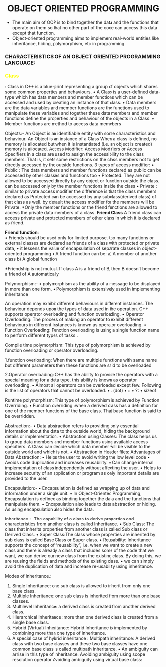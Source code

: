 

<h1 style="text-align:center;">OBJECT ORIENTED PROGRAMMING</h1>
<ul>
<li>The main aim of OOP is to bind together the data and the functions that operate on them so that no other part of the code can access this data except that function.</li>
<li>Object-oriented programming aims to implement real-world entities like inheritance, hiding, polymorphism, etc in programming.</li>
 </ul>
<h3 style="text-transform:uppercase;">Characteristics of an Object Oriented Programming language:</h3>

<h3 style="color:yellow;">Class</h3>: Class in C++ is a blue-print representing a group of objects which shares some common properties and behaviours.
•	A Class is a user-defined data-type which has data members and member functions which can be accessed and used by creating an instance of that class. 
•	Data members are the data variables and member functions are the functions used to manipulate these variables and together these data members and member functions define the properties and behaviour of the objects in a Class.
•	Member functions are method to access data memebers

Objects:- An Object is an identifiable entity with some characteristics and behaviour. An Object is an instance of a Class
 When a class is defined, no memory is allocated but when it is instantiated (i.e. an object is created) memory is allocated.
 Access Modifier: Access Modifiers or Access Specifiers in a class are used to assign the accessibility to the class members. That is, it sets some restrictions on the class members not to get directly accessed by the outside functions.
   3 types of access modifier:
•	Public : The data members and member functions declared as public can be accessed by other classes and functions too
•	Protected: They are not allowed to be accessed directly by any object or function outside the class.  can be accessed only by the member functions inside the class
•	Private : similar to private access modifier the difference is that the class members declared as Protected can be accessed by any subclass(derived class) of that class as well. 
            by default the access modifier for the members will be Private.
*Only the member functions or the friend functions are allowed to access the private data members of a class.
 <b>Friend Class</b>
     A friend class can access private and protected members of other class in which it is declared as friend.

<b>Friend function</b>:  
•	Friends should be used only for limited purpose. too many functions or external classes are declared as friends of a class with protected or private data,
•	it lessens the value of encapsulation of separate classes in object-oriented programming
•	 A friend function can be: 
a) A member of another class 
b) A global function 

*Friendship is not mutual. If class A is a friend of B, then B doesn’t become a friend of A automatically

Polymorphism:-
•	polymorphism as the ability of a message to be displayed in more than one form.
•	Polymorphism is extensively used in implementing inheritance

An operation may exhibit different behaviours in different instances. The behaviour depends upon the types of data used in the operation.
C++ supports operator overloading and function overloading.
•	Operator Overloading: The process of making an operator to exhibit different behaviours in different instances is known as operator overloading.
•	Function Overloading: Function overloading is using a single function name to perform different types of tasks..


Compile time polymorphism: This type of polymorphism is achieved by function overloading or operator overloading.

1.function overloading: When there are multiple functions with same name but different parameters then these functions are said to be overloaded

2.Operator overloading: C++ has the ability to provide the operators with a special meaning for a data type, this ability is known as operator overloading.
•	Almost all operators can be overloaded except few. Following is the  list of operators that cannot be overloaded.
•	. (dot) 
•	:: 
•	?: 
•	sizeof 

Runtime polymorphism: This type of polymorphism is achieved by Function Overriding.
•	Function overriding :when a derived class has a definition for one of the member functions of the base class. That base function is said to be overridden.


Abstraction:- 
•	Data abstraction refers to providing only essential information about the data to the outside world, hiding the background details or implementation.
•	Abstraction using Classes: The class helps us to group data members and member functions using available access specifiers. A Class can decide which data member will be visible to the outside world and which is not.
•	Abstraction in Header files: 
 Advantages of Data Abstraction:
•	Helps the user to avoid writing the low level code
•	Avoids code duplication and increases reusability.
•	Can change internal implementation of class independently without affecting the user.
•	Helps to increase security of an application or program as only important details are provided to the user.

Encapsulation:- 
•	 Encapsulation is defined as wrapping up of data and information under a single unit. 
•	In Object-Oriented Programming, Encapsulation is defined as binding together the data and the functions that manipulate them.
•	Encapsulation also leads to data abstraction or hiding. As using encapsulation also hides the data.

Inheritance :- The capability of a class to derive properties and characteristics from another class is called Inheritance.
•	Sub Class: The class that inherits properties from another class is called Sub class or Derived Class.
•	Super Class:The class whose properties are inherited by sub class is called Base Class or Super class.
•	Reusability: Inheritance supports the concept of “reusability”, i.e. when we want to create a new class and there is already a class that includes some of the code that we want, we can derive our new class from the existing class. By doing this, we are reusing the fields and methods of the existing class.
•	we can simply avoid the duplication of data and increase re-usability using  inheritance.

Modes of inheritance.:
 
1.	Single Inheritance: one sub class is allowed to inherit from only one base class.
2.	Multiple Inheritance:  one sub class is inherited from more than one base classes.
3.	Multilevel Inheritance: a derived class is created from another derived class.
4.	Hierarchical Inheritance :more than one derived class is created from a single base class.
5.	Hybrid (Virtual) Inheritance: Hybrid Inheritance is implemented by combining more than one type of inheritance.
6.	A special case of hybrid inheritance : Multipath inheritance: 
   A derived class with two base classes and these two base classes have one common base class is called multipath inheritance. 
              •	An ambiguity can arrise in this type of inheritance. 
                  Avoiding ambiguity using scope resolution operator
                  Avoiding ambiguity using virtual base class: 

